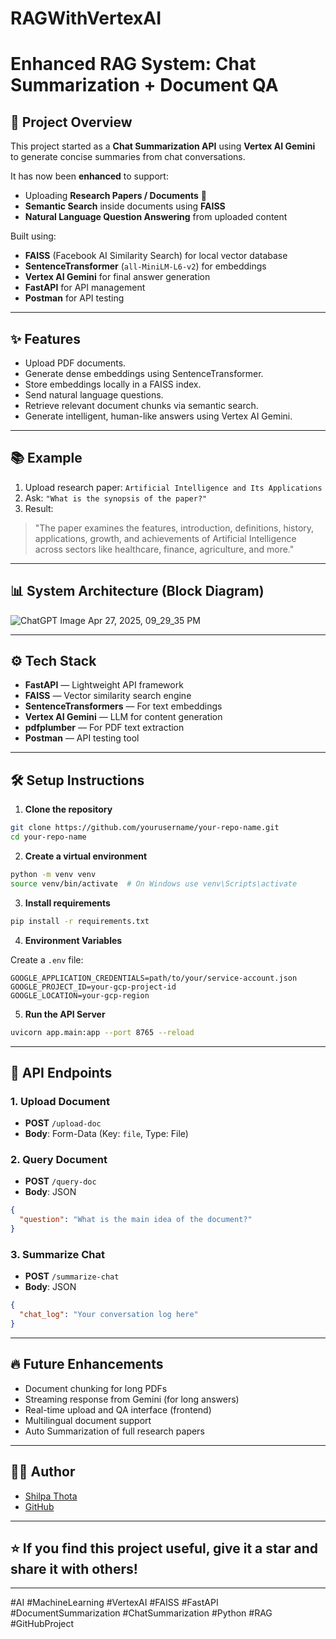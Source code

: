 # RAGWithVertexAI

# Enhanced RAG System: Chat Summarization + Document QA

## 🚀 Project Overview

This project started as a **Chat Summarization API** using **Vertex AI Gemini** to generate concise summaries from chat conversations.

It has now been **enhanced** to support:
- Uploading **Research Papers / Documents** 📄
- **Semantic Search** inside documents using **FAISS**
- **Natural Language Question Answering** from uploaded content

Built using:
- **FAISS** (Facebook AI Similarity Search) for local vector database
- **SentenceTransformer** (`all-MiniLM-L6-v2`) for embeddings
- **Vertex AI Gemini** for final answer generation
- **FastAPI** for API management
- **Postman** for API testing

---

## ✨ Features

- Upload PDF documents.
- Generate dense embeddings using SentenceTransformer.
- Store embeddings locally in a FAISS index.
- Send natural language questions.
- Retrieve relevant document chunks via semantic search.
- Generate intelligent, human-like answers using Vertex AI Gemini.

---

## 📚 Example

1. Upload research paper: `Artificial Intelligence and Its Applications`
2. Ask: `"What is the synopsis of the paper?"`
3. Result:

> "The paper examines the features, introduction, definitions, history, applications, growth, and achievements of Artificial Intelligence across sectors like healthcare, finance, agriculture, and more."

---

## 📊 System Architecture (Block Diagram)

![ChatGPT Image Apr 27, 2025, 09_29_35 PM](https://github.com/user-attachments/assets/e5dfc7b1-7d79-4d2e-ae63-2143c3f782f9)


---

## ⚙️ Tech Stack

- **FastAPI** — Lightweight API framework
- **FAISS** — Vector similarity search engine
- **SentenceTransformers** — For text embeddings
- **Vertex AI Gemini** — LLM for content generation
- **pdfplumber** — For PDF text extraction
- **Postman** — API testing tool

---

## 🛠 Setup Instructions

1. **Clone the repository**
```bash
git clone https://github.com/yourusername/your-repo-name.git
cd your-repo-name
```

2. **Create a virtual environment**
```bash
python -m venv venv
source venv/bin/activate  # On Windows use venv\Scripts\activate
```

3. **Install requirements**
```bash
pip install -r requirements.txt
```

4. **Environment Variables**

Create a `.env` file:
```
GOOGLE_APPLICATION_CREDENTIALS=path/to/your/service-account.json
GOOGLE_PROJECT_ID=your-gcp-project-id
GOOGLE_LOCATION=your-gcp-region
```

5. **Run the API Server**
```bash
uvicorn app.main:app --port 8765 --reload
```

---

## 🚀 API Endpoints

### 1. Upload Document
- **POST** `/upload-doc`
- **Body**: Form-Data (Key: `file`, Type: File)

### 2. Query Document
- **POST** `/query-doc`
- **Body**: JSON
```json
{
  "question": "What is the main idea of the document?"
}
```

### 3. Summarize Chat
- **POST** `/summarize-chat`
- **Body**: JSON
```json
{
  "chat_log": "Your conversation log here"
}
```

---

## 🔥 Future Enhancements

- Document chunking for long PDFs
- Streaming response from Gemini (for long answers)
- Real-time upload and QA interface (frontend)
- Multilingual document support
- Auto Summarization of full research papers

---

## 👨‍💻 Author

- [Shilpa Thota]([Linkedin](https://www.linkedin.com/in/shilpa-thota/))
- [GitHub](https://github.com/shilpathota)

---

## ⭐️ If you find this project useful, give it a star and share it with others!

---

#AI #MachineLearning #VertexAI #FAISS #FastAPI #DocumentSummarization #ChatSummarization #Python #RAG #GitHubProject
